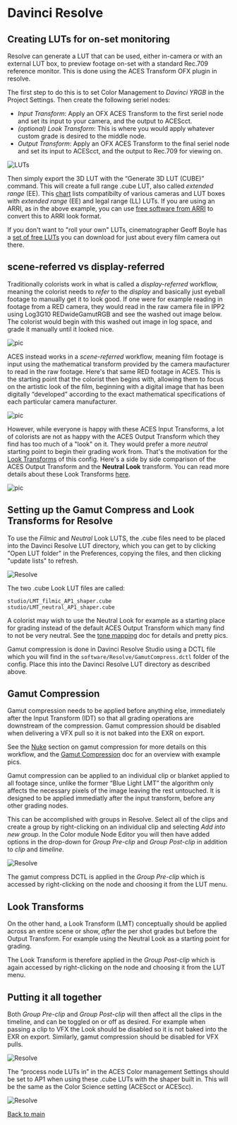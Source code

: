 # Davinci Resolve

## Creating LUTs for on-set monitoring

Resolve can generate a LUT that can be used, either in-camera or with an external LUT box, to preview footage on-set with a standard Rec.709 reference monitor. This is done using the ACES Transform OFX plugin in resolve. 

The first step to do this is to set Color Management to *Davinci YRGB* in the Project Settings. Then create the following seriel nodes:

- *Input Transform*: Apply an OFX ACES Transform to the first seriel node and set its input to your camera, and the output to ACEScct. 
- *(optional) Look Transform*: This is where you would apply whatever custom grade is desired to the middle node. 
- *Output Transform*: Apply an OFX ACES Transform to the final seriel node and set its input to ACEScct, and the output to Rec.709 for viewing on.

![LUTs](img/Resolve13.png)

Then simply export the 3D LUT with the “Generate 3D LUT (CUBE)” command. This will create a full range .cube LUT, also called *extended range* (EE). This [chart](http://www.antlerpost.com/downloads/LUT_ranges.pdf) lists compatibilty of various cameras and LUT boxes with *extended range* (EE) and legal range (LL) LUTs. If you are using an ARRI, as in the above example, you can use [free software from ARRI](https://www.arri.com/en/learn-help/learn-help-camera-system/tools/arri-look-creator) to convert this to ARRI look format.

If you don't want to "roll your own" LUTs, cinematographer Geoff Boyle has a [set of free LUTs](https://community.acescentral.com/t/luts-that-emulate-the-aces-workflow/1334/21) you can download for just about every film camera out there.

## scene-referred vs display-referred 

Traditionally colorists work in what is called a *display-referred* workflow, meaning the colorist needs to *refer* to the *display* and basically just eyeball footage to manually get it to look good. If one were for example reading in footage from a RED camera, they would read in the raw camera file in IPP2 using Log3G10 REDwideGamutRGB and see the washed out image below. The colorist would begin with this washed out image in log space, and grade it manually until it looked nice.

![pic](img/Resolve10.png)

ACES instead works in a *scene-referred* workflow, meaning film footage is input using the mathematical transform provided by the camera maufacturer to read in the raw footage. Here's that same RED footage in ACES. This is the starting point that the colorist then begins with, allowing them to focus on the artistic look of the film, beginning with a digital image that has been digitally “developed” according to the exact mathematical specifications of each particular camera manufacturer. 

![pic](img/Resolve11.png)

However, while everyone is happy with these ACES Input Transforms, a lot of colorists are not as happy with the ACES Output Transform which they find has too much of a "look" on it. They would prefer a more *neutral* starting point to begin their grading work from. That's the motivation for the [Look Transforms](tonemap.md) of this config. Here's a side by side comparison of the ACES Output Transform and the **Neutral Look** transform. You can read more details about these Look Transforms [here](tonemap.md).

![pic](img/Resolve12.png)


## Setting up the Gamut Compress and Look Transforms for Resolve

To use the *Filmic* and *Neutral* Look LUTS, the .cube files need to be placed into the Davinci Resolve LUT directory, which you can get to by clicking "Open LUT folder" in the Preferences, copying the files, and then clicking "update lists" to refresh. 

![Resolve](img/Resolve2.jpg)

The two .cube Look LUT files are called:

````studio/LMT_filmic_AP1_shaper.cube```` <br>
````studio/LMT_neutral_AP1_shaper.cube````

A colorist may wish to use the Neutral Look for example as a starting place for grading instead of the default ACES Output Transform which many find to not be very neutral. See the [tone mapping](tonemap.md) doc for details and pretty pics.

Gamut compression is done in Davinci Resolve Studio using a DCTL file which you will find in the ````software/Resolve/GamutCompress.dctl```` folder of the config. Place this into the Davinci Resolve LUT directory as described above. 

## Gamut Compression

Gamut compression needs to be applied before anything else, immediately after the Input Transform (IDT) so that all grading operations are downstream of the compression. Gamut compression should be disabled when delivering a VFX pull so it is not baked into the EXR on export. 

See the [Nuke](Nuke.md) section on gamut compression for more details on this workflow, and the [Gamut Compression](gamut.md) doc for an overview with example pics. 

Gamut compression can be applied to an individual clip or blanket applied to all footage since, unlike the former “Blue Light LMT” the algorithm only affects the necessary pixels of the image leaving the rest untouched. It is designed to be applied immediatly after the input transform, before any other grading nodes. 

This can be accomplished with groups in Resolve. Select all of the clips and create a group by right-clicking on an individual clip and selecting *Add into new group.*  In the Color module Node Editor you will then have added options in the drop-down for *Group Pre-clip* and  *Group Post-clip* in addition to *clip* and *timeline*.

![Resolve](img/Resolve6.jpg)

The gamut compress DCTL is applied in the *Group Pre-clip* which is accessed by right-clicking on the node and choosing it from the LUT menu. 

## Look Transforms

On the other hand, a Look Transform (LMT) conceptually should be applied across an entire scene or show, *after* the per shot grades but before the Output Transform. For example using the Neutral Look as a starting point for grading.

The Look Transform is therefore applied in the *Group Post-clip* which is again accessed by right-clicking on the node and choosing it from the LUT menu. 

## Putting it all together

Both  *Group Pre-clip* and  *Group Post-clip* will then affect all the clips in the timeline, and can be toggled on or off as desired. For example when passing a clip to VFX the Look should be disabled so it is not baked into the EXR on export. Similarly, gamut compression should be disabled for VFX pulls. 

![Resolve](img/Resolve1.jpg)

The “process node LUTs in” in the ACES Color management Settings should be set to AP1 when using these .cube LUTs with the shaper built in. This will be the same as the Color Science setting  (ACEScct or ACEScc). 

![Resolve](img/Resolve3.jpg)









[Back to main](../StdX_ACES)
